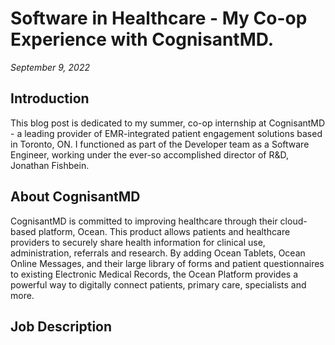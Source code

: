 # Software in Healthcare - My Co-op Experience with CognisantMD.
_September 9, 2022_

## Introduction
This blog post is dedicated to my summer, co-op internship at CognisantMD - a leading provider of EMR-integrated patient engagement solutions based in Toronto, ON. I functioned as part of the Developer team as a Software Engineer, working under the ever-so accomplished director of R&D, Jonathan Fishbein.

## About CognisantMD
CognisantMD is committed to improving healthcare through their cloud-based platform, Ocean. This product allows patients and healthcare providers to securely share health information for clinical use, administration, referrals and research. By adding Ocean Tablets, Ocean Online Messages, and their large library of forms and patient questionnaires to existing Electronic Medical Records, the Ocean Platform provides a powerful way to digitally connect patients, primary care, specialists and more.

## Job Description
